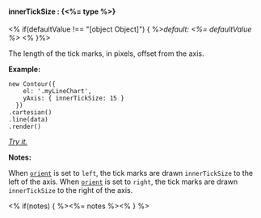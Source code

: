 #### **innerTickSize** : {<%= type %>}

<% if(defaultValue !== "[object Object]") { %>*default: <%= defaultValue %>* <% }%>

The length of the tick marks, in pixels, offset from the axis. 

**Example:**

    new Contour({
        el: '.myLineChart',
        yAxis: { innerTickSize: 15 }
      })
    .cartesian()
    .line(data)
    .render()

*[Try it.](http://jsfiddle.net/gh/get/library/pure/forio/contour/tree/master/src/documentation/fiddle/config.yAxis.innerTickSize/)*

**Notes:**

When [`orient`](#config_config.yAxis.orient) is set to `left`, the tick marks are drawn `innerTickSize` to the left of the axis. When [`orient`](#config_config.yAxis.orient) is set to `right`, the tick marks are drawn `innerTickSize` to the right of the axis.

<% if(notes) { %><%= notes %><% } %>

